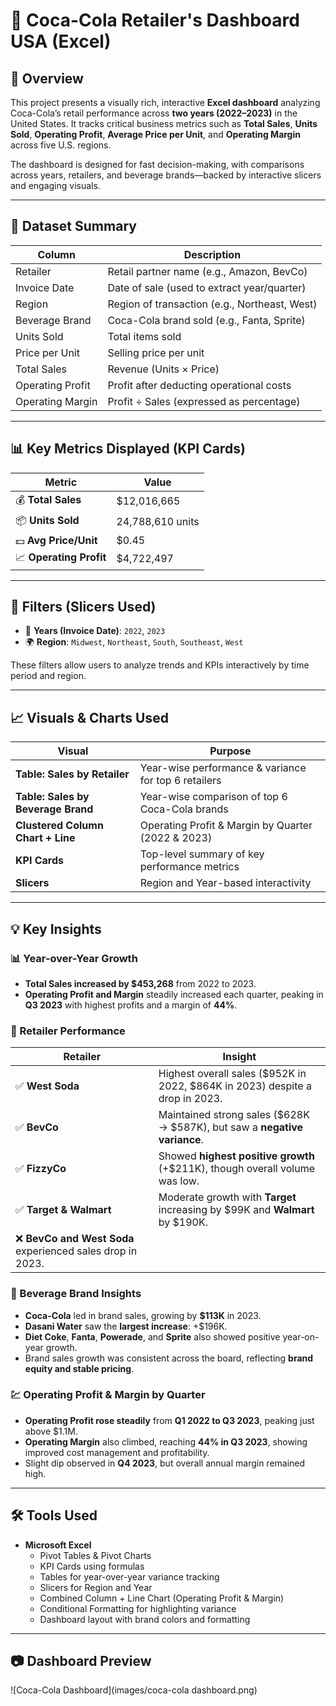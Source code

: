 # 🥤 Coca-Cola Retailer's Dashboard USA (Excel)

## 🧾 Overview
This project presents a visually rich, interactive **Excel dashboard** analyzing Coca-Cola’s retail performance across **two years (2022–2023)** in the United States. It tracks critical business metrics such as **Total Sales**, **Units Sold**, **Operating Profit**, **Average Price per Unit**, and **Operating Margin** across five U.S. regions.

The dashboard is designed for fast decision-making, with comparisons across years, retailers, and beverage brands—backed by interactive slicers and engaging visuals.

---

## 📁 Dataset Summary

| Column               | Description                                      |
|----------------------|--------------------------------------------------|
| Retailer             | Retail partner name (e.g., Amazon, BevCo)        |
| Invoice Date         | Date of sale (used to extract year/quarter)      |
| Region               | Region of transaction (e.g., Northeast, West)    |
| Beverage Brand       | Coca-Cola brand sold (e.g., Fanta, Sprite)       |
| Units Sold           | Total items sold                                 |
| Price per Unit       | Selling price per unit                           |
| Total Sales          | Revenue (Units × Price)                          |
| Operating Profit     | Profit after deducting operational costs         |
| Operating Margin     | Profit ÷ Sales (expressed as percentage)         |

---

## 📊 Key Metrics Displayed (KPI Cards)

| Metric              | Value            |
|---------------------|------------------|
| 💰 **Total Sales**   | $12,016,665       |
| 📦 **Units Sold**     | 24,788,610 units |
| 💵 **Avg Price/Unit**| $0.45             |
| 📈 **Operating Profit** | $4,722,497     |

---

## 🧰 Filters (Slicers Used)

- 📆 **Years (Invoice Date)**: `2022`, `2023`
- 🌍 **Region**: `Midwest`, `Northeast`, `South`, `Southeast`, `West`

These filters allow users to analyze trends and KPIs interactively by time period and region.

---

## 📈 Visuals & Charts Used

| Visual                | Purpose                                                       |
|-----------------------|---------------------------------------------------------------|
| **Table: Sales by Retailer**       | Year-wise performance & variance for top 6 retailers        |
| **Table: Sales by Beverage Brand** | Year-wise comparison of top 6 Coca-Cola brands              |
| **Clustered Column Chart + Line**  | Operating Profit & Margin by Quarter (2022 & 2023)          |
| **KPI Cards**                      | Top-level summary of key performance metrics                |
| **Slicers**                        | Region and Year-based interactivity                         |

---

## 💡 Key Insights

### 📊 Year-over-Year Growth
- **Total Sales increased by $453,268** from 2022 to 2023.
- **Operating Profit and Margin** steadily increased each quarter, peaking in **Q3 2023** with highest profits and a margin of **44%**.

### 🛒 Retailer Performance
| Retailer     | Insight                                                |
|--------------|---------------------------------------------------------|
| ✅ **West Soda**   | Highest overall sales ($952K in 2022, $864K in 2023) despite a drop in 2023. |
| ✅ **BevCo**       | Maintained strong sales ($628K → $587K), but saw a **negative variance**.     |
| ✅ **FizzyCo**     | Showed **highest positive growth** (+$211K), though overall volume was low.  |
| ✅ **Target & Walmart** | Moderate growth with **Target** increasing by $99K and **Walmart** by $190K. |
| ❌ **BevCo and West Soda** experienced sales drop in 2023. |

### 🥤 Beverage Brand Insights
- **Coca-Cola** led in brand sales, growing by **$113K** in 2023.
- **Dasani Water** saw the **largest increase**: +$196K.
- **Diet Coke**, **Fanta**, **Powerade**, and **Sprite** also showed positive year-on-year growth.
- Brand sales growth was consistent across the board, reflecting **brand equity and stable pricing**.

### 💹 Operating Profit & Margin by Quarter
- **Operating Profit rose steadily** from **Q1 2022 to Q3 2023**, peaking just above $1.1M.
- **Operating Margin** also climbed, reaching **44% in Q3 2023**, showing improved cost management and profitability.
- Slight dip observed in **Q4 2023**, but overall annual margin remained high.

---

## 🛠 Tools Used

- **Microsoft Excel**
  - Pivot Tables & Pivot Charts
  - KPI Cards using formulas
  - Tables for year-over-year variance tracking
  - Slicers for Region and Year
  - Combined Column + Line Chart (Operating Profit & Margin)
  - Conditional Formatting for highlighting variance
  - Dashboard layout with brand colors and formatting

---

## 📷 Dashboard Preview

![Coca-Cola Dashboard](images/coca-cola dashboard.png)
